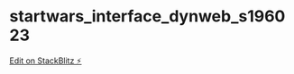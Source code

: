 # startwars_interface_dynweb_s196023

[Edit on StackBlitz ⚡️](https://stackblitz.com/edit/react-ts-fezmve)